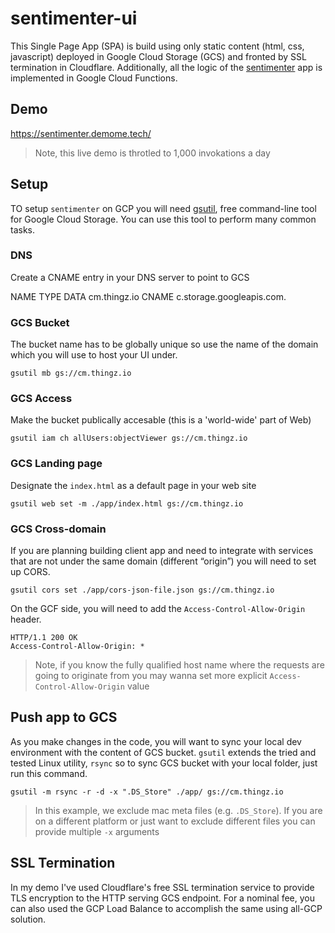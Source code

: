 # sentimenter-ui

This Single Page App (SPA) is build using only static content (html, css, javascript) deployed in Google Cloud Storage (GCS) and fronted by SSL termination in Cloudflare. Additionally, all the logic of the [sentimenter](https://github.com/mchmarny/sentimenter/) app is implemented in Google Cloud Functions.


## Demo

https://sentimenter.demome.tech/

> Note, this live demo is throtled to 1,000 invokations a day

## Setup

TO setup `sentimenter` on GCP you will need [gsutil](https://cloud.google.com/storage/docs/gsutil), free command-line tool for Google Cloud Storage. You can use this tool to perform many common tasks.

### DNS

Create a CNAME entry in your DNS server to point to GCS

NAME           TYPE     DATA
cm.thingz.io   CNAME    c.storage.googleapis.com.

### GCS Bucket

The bucket name has to be globally unique so use the name of the domain which you will use to host your UI under.

```shell
gsutil mb gs://cm.thingz.io
```

### GCS Access

Make the bucket publically accesable (this is a 'world-wide' part of Web)

```shell
gsutil iam ch allUsers:objectViewer gs://cm.thingz.io
```

### GCS Landing page

Designate the `index.html` as a default page in your web site

```shell
gsutil web set -m ./app/index.html gs://cm.thingz.io
```

### GCS Cross-domain

If you are planning building client app and need to integrate with services that are not under the same domain (different “origin”) you will need to set up CORS.

```shell
gsutil cors set ./app/cors-json-file.json gs://cm.thingz.io
```

On the GCF side, you will need to add the `Access-Control-Allow-Origin` header.

```shell
HTTP/1.1 200 OK
Access-Control-Allow-Origin: *
```

> Note, if you know the fully qualified host name where the requests are going to originate from you may wanna set more explicit `Access-Control-Allow-Origin` value

## Push app to GCS

As you make changes in the code, you will want to sync your local dev environment with the content of GCS bucket. `gsutil` extends the tried and tested Linux utility, `rsync` so to sync GCS bucket with your local folder, just run this command.

```shell
gsutil -m rsync -r -d -x ".DS_Store" ./app/ gs://cm.thingz.io
```

> In this example, we exclude mac meta files (e.g. `.DS_Store`). If you are on a different platform or just want to exclude different files you can provide multiple `-x` arguments

## SSL Termination

In my demo I've used Cloudflare's free SSL termination service to provide TLS encryption to the HTTP serving GCS endpoint. For a nominal fee, you can also used the GCP Load Balance to accomplish the same using all-GCP solution.





